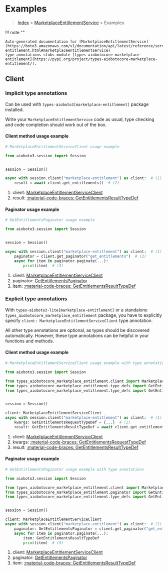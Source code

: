 # Examples

> [Index](../README.md) > [MarketplaceEntitlementService](./README.md) > Examples

!!! note ""

    Auto-generated documentation for [MarketplaceEntitlementService](https://boto3.amazonaws.com/v1/documentation/api/latest/reference/services/marketplace-entitlement.html#marketplaceentitlementservice)
    type annotations stubs module [types-aiobotocore-marketplace-entitlement](https://pypi.org/project/types-aiobotocore-marketplace-entitlement/).

## Client

### Implicit type annotations

Can be used with `types-aioboto3[marketplace-entitlement]` package installed.

Write your `MarketplaceEntitlementService` code as usual,
type checking and code completion should work out of the box.



#### Client method usage example

```python
# MarketplaceEntitlementServiceClient usage example

from aioboto3.session import Session


session = Session()

async with session.client("marketplace-entitlement") as client:  # (1)
    result = await client.get_entitlements()  # (2)
```

1. client: [MarketplaceEntitlementServiceClient](./client.md)
2. result: [:material-code-braces: GetEntitlementsResultTypeDef](./type_defs.md#getentitlementsresulttypedef)



#### Paginator usage example

```python
# GetEntitlementsPaginator usage example

from aioboto3.session import Session


session = Session()

async with session.client("marketplace-entitlement") as client:  # (1)
    paginator = client.get_paginator("get_entitlements")  # (2)
    async for item in paginator.paginate(...):
        print(item)  # (3)
```

1. client: [MarketplaceEntitlementServiceClient](./client.md)
2. paginator: [GetEntitlementsPaginator](./paginators.md#getentitlementspaginator)
3. item: [:material-code-braces: GetEntitlementsResultTypeDef](./type_defs.md#getentitlementsresulttypedef)




### Explicit type annotations

With `types-aioboto3-lite[marketplace-entitlement]`
or a standalone `types_aiobotocore_marketplace_entitlement` package, you have to explicitly specify
`client: MarketplaceEntitlementServiceClient` type annotation.

All other type annotations are optional, as types should be discovered automatically.
However, these type annotations can be helpful in your functions and methods.


#### Client method usage example

```python
# MarketplaceEntitlementServiceClient usage example with type annotations

from aioboto3.session import Session

from types_aiobotocore_marketplace_entitlement.client import MarketplaceEntitlementServiceClient
from types_aiobotocore_marketplace_entitlement.type_defs import GetEntitlementsResultTypeDef
from types_aiobotocore_marketplace_entitlement.type_defs import GetEntitlementsRequestTypeDef


session = Session()

client: MarketplaceEntitlementServiceClient
async with session.client("marketplace-entitlement") as client:  # (1)
    kwargs: GetEntitlementsRequestTypeDef = {...}  # (2)
    result: GetEntitlementsResultTypeDef = await client.get_entitlements(**kwargs)  # (3)
```

1. client: [MarketplaceEntitlementServiceClient](./client.md)
2. kwargs: [:material-code-braces: GetEntitlementsRequestTypeDef](./type_defs.md#getentitlementsrequesttypedef)
3. result: [:material-code-braces: GetEntitlementsResultTypeDef](./type_defs.md#getentitlementsresulttypedef)



#### Paginator usage example

```python
# GetEntitlementsPaginator usage example with type annotations

from aioboto3.session import Session

from types_aiobotocore_marketplace_entitlement.client import MarketplaceEntitlementServiceClient
from types_aiobotocore_marketplace_entitlement.paginator import GetEntitlementsPaginator
from types_aiobotocore_marketplace_entitlement.type_defs import GetEntitlementsResultTypeDef


session = Session()

client: MarketplaceEntitlementServiceClient
async with session.client("marketplace-entitlement") as client:  # (1)
    paginator: GetEntitlementsPaginator = client.get_paginator("get_entitlements")  # (2)
    async for item in paginator.paginate(...):
        item: GetEntitlementsResultTypeDef
        print(item)  # (3)
```

1. client: [MarketplaceEntitlementServiceClient](./client.md)
2. paginator: [GetEntitlementsPaginator](./paginators.md#getentitlementspaginator)
3. item: [:material-code-braces: GetEntitlementsResultTypeDef](./type_defs.md#getentitlementsresulttypedef)




